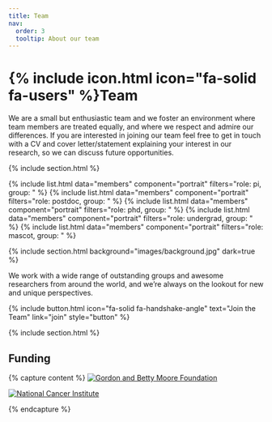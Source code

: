 ```yaml
---
title: Team
nav:
  order: 3
  tooltip: About our team
---
```


# {% include icon.html icon="fa-solid fa-users" %}Team

We are a small but enthusiastic team and we foster an environment where team members are treated equally, and where we respect and admire our differences.  If you are interested in joining our team feel free to get in touch with a CV and cover letter/statement explaining your interest in our research, so we can discuss future opportunities. 

{% include section.html %}

{% include list.html data="members" component="portrait" filters="role: pi, group: " %}
{% include list.html data="members" component="portrait" filters="role: postdoc, group: " %}
{% include list.html data="members" component="portrait" filters="role: phd, group: " %}
{% include list.html data="members" component="portrait" filters="role: undergrad, group: " %}
{% include list.html data="members" component="portrait" filters="role: mascot, group: " %}


{% include section.html background="images/background.jpg" dark=true %}

We work with a wide range of outstanding groups and awesome researchers from around the world, and we’re always on the lookout for new and unique perspectives. 

{%
  include button.html
  icon="fa-solid fa-handshake-angle"
  text="Join the Team"
  link="join"
  style="button"
%}

{% include section.html %}

## Funding

{% capture content %}
[![Gordon and Betty Moore Foundation](/images/team/gordon-and-betty-moore-foundation.png)](https://www.moore.org/)

[![National Cancer Institute](/images/team/national-cancer-institute.png)](https://www.cancer.gov/)

{% endcapture %}

